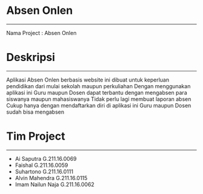 # Absen Onlen
---
Nama Project : Absen Onlen

# Deskripsi
---
Aplikasi Absen Onlen berbasis website ini dibuat untuk keperluan pendidikan dari mulai sekolah maupun perkuliahan
Dengan menggunakan aplikasi ini Guru maupun Dosen dapat terbantu dengan mengabsen para siswanya maupun mahasiswanya
Tidak perlu lagi membuat laporan absen
Cukup hanya dengan mendaftarkan diri di aplikasi ini Guru maupun Dosen sudah bisa mengabsen

# Tim Project
---
- Ai Saputra G.211.16.0069
- Faishal G.211.16.0059
- Suhartono G.211.16.0111
- Alvin Mahendra G.211.16.0115
- Imam Nailun Naja G.211.16.0062
